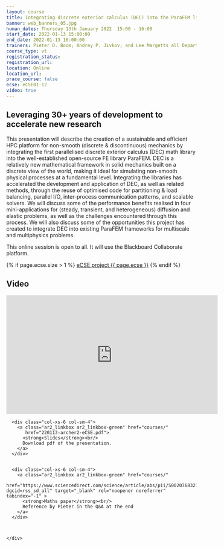 ```yaml
---
layout: course
title: Integrating discrete exterior calculus (DEC) into the ParaFEM library
banner: web_banners_05.jpg
human_dates: Thursday 13th January 2022  15:00 - 16:00 
start_date: 2022-01-13 15:00:00
end_date: 2022-01-13 16:00:00
trainers: Pieter D. Boom; Andrey P. Jivkov; and Lee Margetts all Department of MACE, University of Manchester.
course_type: vt
registration_status:
registration_url:
location: Online
location_url:
prace_course: false
ecse: eCSE01-12
video: true
---
```


## Leveraging 30+ years of development to accelerate new research

This presentation will describe the creation of a sustainable and efficient HPC platform for non-smooth (discrete & discontinuous) mechanics by integrating the first parallelised discrete exterior calculus (DEC) math library into the well-established open-source FE library ParaFEM. DEC is a relatively new mathematical framework in solid mechanics built on a discrete view of the world, making it ideal for simulating non-smooth physical processes at a fundamental level. Integrating the libraries has accelerated the development and application of DEC, as well as related methods, through the reuse of optimised code for partitioning & load balancing, parallel I/O, inter-process communication patterns, and scalable solvers. We will discuss some of the performance benefits realised in four mini-applications for (steady, transient, and heterogeneous) diffusion and elastic problems, as well as the challenges encountered through this process. We will also discuss some of the opportunities this project has created to integrate DEC into existing ParaFEM frameworks for multiscale and multiphysics problems.


This online session is open to all. It will use the Blackboard Collaborate platform.


{% if page.ecse.size > 1 %}
<a href="{{ site.baseurl }}/ecse/reports/{{ page.ecse }}">eCSE project {{ page.ecse }}</a>
{% endif %}

<section id="service">

<!--
  <div class="row ">	

      <div class="col-xs-6 col-sm-4">
        <a class="ar2_linkbox ar2_linkbox-teal" 
          href="https://eu.bbcollab.com/guest/d8286b77c1594e81b354d4fd39b4e81e">
          <strong>Join Session</strong><br/>
          Join this online session in your browser
        </a>
      </div>

      <div class="col-xs-6 col-sm-4">
        <a class="ar2_linkbox ar2_linkbox-green" href="courses/"
           href="myevents.ics">
          <strong>Add to Calendar</strong><br/>
          Download ICS file to add this event to your calendar complete with join link
        </a>
      </div>

											
    </div>

-->



<h2><a name="video">Video</a></h2>

<div>

<iframe title="Video"  width="560" height="315" src="https://www.youtube.com/embed/daX1FY6CRq8" frameborder="0" allow="accelerometer; autoplay; encrypted-media; gyroscope; picture-in-picture" allowfullscreen></iframe>

</div>





<section id="service">
  <div class="container">
    <div class="row ">	

<!--

      <div class="col-xs-6 col-sm-4">
        <a class="ar2_linkbox ar2_linkbox-teal" href="  ">
          <strong>Transcript</strong><br/>
          Download a transcript of the video audio
        </a>
      </div>

-->

      <div class="col-xs-6 col-sm-4">
        <a class="ar2_linkbox ar2_linkbox-green" href="courses/"
           href="220113-archer2-eCSE.pdf">
          <strong>Slides</strong><br/>
          Download pdf of the presentation.
        </a>
      </div>


      <div class="col-xs-6 col-sm-4">
        <a class="ar2_linkbox ar2_linkbox-green" href="courses/"
            href="https://www.sciencedirect.com/science/article/abs/pii/S0020768321004212?dgcid=rss_sd_all" target="_blank" rel="noopener noreferrer" tabindex="-1" >
          <strong>Maths paper</strong><br/>
          Reference by Pieter in the Q&A at the end
        </a>
      </div>


										
    </div>
  </div>
</section>

